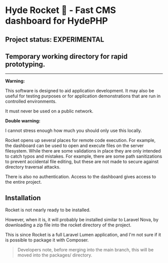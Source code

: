 # Hyde Rocket 🚀 - Fast CMS dashboard for HydePHP

## Project status: EXPERIMENTAL

## Temporary working directory for rapid prototyping.

---

**Warning:**

This software is designed to aid application development.
It may also be useful for testing purposes or for application
demonstrations that are run in controlled environments.

It must never be used on a public network.

**Double warning:**

I cannot stress enough how much you should only use this locally.

Rocket opens up several places for remote code execution.
For example, the dashboard can be used to open and execute
files on the server filesystem. While there are some validations
in place they are only intended to catch typos and mistakes.
For example, there are some path sanitizations to prevent
accidental file editing, but these are not made to secure
against directory traversal attacks.

There is also no authentication. Access to the dashboard
gives access to the entire project.


## Installation

Rocket is not nearly ready to be installed.

However, when it is, it will probably be installed similar to Laravel Nova,
by downloading a zip file into the rocket directory of the project.

This is since Rocket is a full Laravel Lumen application,
and I'm not sure if it is possible to package it with Composer.

> Developers note, before merging into the main branch,
> this will be moved into the packages/ directory.
